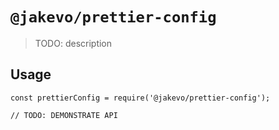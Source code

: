 # `@jakevo/prettier-config`

> TODO: description

## Usage

```
const prettierConfig = require('@jakevo/prettier-config');

// TODO: DEMONSTRATE API
```
